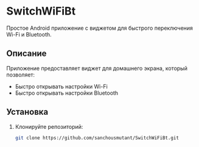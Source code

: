 # SwitchWiFiBt

Простое Android приложение с виджетом для быстрого переключения Wi-Fi и Bluetooth.

## Описание

Приложение предоставляет виджет для домашнего экрана, который позволяет:
- Быстро открывать настройки Wi-Fi
- Быстро открывать настройки Bluetooth

## Установка

1. Клонируйте репозиторий:
   ```bash
   git clone https://github.com/sanchousmutant/SwitchWiFiBt.git
